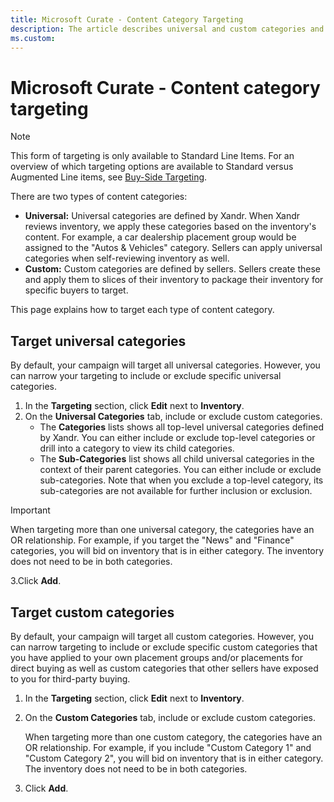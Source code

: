 ```yaml
---
title: Microsoft Curate - Content Category Targeting
description: The article describes universal and custom categories and how the organization target these two categories. The content category targeting is available to Standard Line Items only. 
ms.custom: 
---
```


# Microsoft Curate - Content category targeting

> [!NOTE]
> This form of targeting is only available to Standard Line Items. For an overview of which targeting options are available to Standard versus Augmented Line items, see [Buy-Side Targeting](buy-side-targeting.md).

There are two types of content categories:

- **Universal:** Universal categories are defined by Xandr. When Xandr reviews inventory, we apply these categories based on the inventory's content. For example, a car dealership placement group would be assigned to the "Autos & Vehicles" category. Sellers can apply universal categories when self-reviewing inventory as well.
- **Custom:** Custom categories are defined by sellers. Sellers create these and apply them to slices of their inventory to package their inventory for specific buyers to target.

This page explains how to target each type of content category.

## Target universal categories

By default, your campaign will target all universal categories. However, you can narrow your targeting to include or exclude specific universal categories.

1. In the **Targeting** section, click **Edit** next to **Inventory**.
1. On the **Universal Categories** tab, include or exclude custom categories.
    - The **Categories** lists shows all top-level universal categories defined by Xandr. You can either include or exclude top-level categories or drill into a category to view its child categories.
    - The **Sub-Categories** list shows all child universal categories in the context of their parent categories. You can either include or exclude sub-categories. Note that when you exclude a top-level category, its sub-categories are not available for further inclusion or exclusion.

> [!IMPORTANT]
> When targeting more than one universal category, the categories have an OR relationship. For example, if you target the "News" and "Finance" categories, you will bid on inventory that is in either category. The inventory does not need to be in both categories.

3.Click **Add**.

## Target custom categories

By default, your campaign will target all custom categories. However, you can narrow targeting to include or exclude specific custom categories that you have applied to your own placement groups and/or placements for direct buying as well as custom categories that other sellers have exposed to you for third-party buying.

1. In the **Targeting** section, click **Edit** next to **Inventory**.

1. On the **Custom Categories** tab, include or exclude custom categories.

    When targeting more than one custom category, the categories have an OR relationship. For example, if you include "Custom Category 1" and "Custom Category 2", you will bid on inventory that is in either category. The inventory does not need to be in both categories.

1. Click **Add**.

